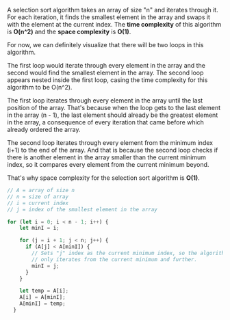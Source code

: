 A selection sort algorithm takes an array of size "n" and iterates through it. For each iteration, it finds the smallest element in the array and swaps it with the element at the current index. The **time complexity** of this algorithm is **O(n^2)** and the **space complexity** is **O(1)**.

For now, we can definitely visualize that there will be two loops in this algorithm.  

The first loop would iterate through every element in the array and the second would find the smallest element in the array. The second loop appears nested inside the first loop, casing the time complexity for this algorithm to be O(n^2).

The first loop iterates through every element in the array until the last position of the array. That's because when the loop gets to the last element in the array (n - 1), the last element should already be the greatest element in the array, a consequence of every iteration that came before which already ordered the array.

The second loop iterates through every element from the minimum index (i+1) to the end of the array. And that is because the second loop checks if there is another element in the array smaller than the current minimum index, so it compares every element from the current minimum beyond.  

That's why space complexity for the selection sort algorithm is **O(1)**.

```js
// A = array of size n
// n = size of array
// i = current index
// j = index of the smallest element in the array

for (let i = 0; i < n - 1; i++) {
    let minI = i;

    for (j = i + 1; j < n; j++) {
      if (A[j] < A[minI]) {
        // Sets "j" index as the current minimum index, so the algorithm
        // only iterates from the current minimum and further.
        minI = j;
      }
    }

    let temp = A[i];
    A[i] = A[minI];
    A[minI] = temp;
  }
```